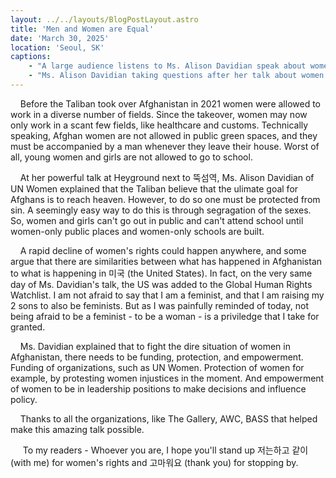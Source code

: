 ```yaml
---
layout: ../../layouts/BlogPostLayout.astro
title: 'Men and Women are Equal'
date: 'March 30, 2025'
location: 'Seoul, SK'
captions:
    - "A large audience listens to Ms. Alison Davidian speak about women in Afghanistan on March 11, 2025 at Heyground coworking space in Seoul, SK"
    - "Ms. Alison Davidian taking questions after her talk about women in Afghanistan on March 11, 2025 at Heyground coworking space in Seoul, SK"
---
```

&nbsp;&nbsp;&nbsp;&nbsp;Before the Taliban took over Afghanistan in 2021 women were allowed to work in a diverse number of fields. Since the takeover, women may now only work in a scant few fields, like healthcare and customs. Technically speaking, Afghan women are not allowed in public green spaces, and they must be accompanied by a man whenever they leave their house. Worst of all, young women and girls are not allowed to go to school.

&nbsp;&nbsp;&nbsp;&nbsp;At her powerful talk at Heyground next to 뚝섬역, Ms. Alison Davidian of UN Women explained that the Taliban believe that the ulimate goal for Afghans is to reach heaven. However, to do so one must be protected from sin. A seemingly easy way to do this is through segragation of the sexes. So, women and girls can't go out in public and can't attend school until women-only public places and women-only schools are built. 

&nbsp;&nbsp;&nbsp;&nbsp;A rapid decline of women's rights could happen anywhere, and some argue that there are similarities between what has happened in Afghanistan to what is happening in 미국 (the United States). In fact, on the very same day of Ms. Davidian's talk, the US was added to the Global Human Rights Watchlist. I am not afraid to say that I am a feminist, and that I am raising my 2 sons to also be feminists. But as I was painfully reminded of today, not being afraid to be a feminist - to be a woman - is a priviledge that I take for granted.

&nbsp;&nbsp;&nbsp;&nbsp;Ms. Davidian explained that to fight the dire situation of women in Afghanistan, there needs to be funding, protection, and empowerment. Funding of organizations, such as UN Women. Protection of women for example, by protesting women injustices in the moment. And empowerment of women to be in leadership positions to make decisions and influence policy.

&nbsp;&nbsp;&nbsp;&nbsp;Thanks to all the organizations, like The Gallery, AWC, BASS that helped make this amazing talk possible.

&nbsp; &nbsp;&nbsp;&nbsp;To my readers - Whoever you are, I hope you'll stand up 저는하고 같이 (with me) for women's rights and 고마워요 (thank you) for stopping by.